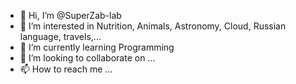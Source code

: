 - 👋 Hi, I’m @SuperZab-lab
- 👀 I’m interested in Nutrition, Animals, Astronomy, Cloud, Russian language, travels,...
- 🌱 I’m currently learning Programming
- 💞️ I’m looking to collaborate on ...
- 📫 How to reach me ...

<!---
SuperZab-lab/SuperZab-lab is a ✨ special ✨ repository because its `README.md` (this file) appears on your GitHub profile.
You can click the Preview link to take a look at your changes.
--->
